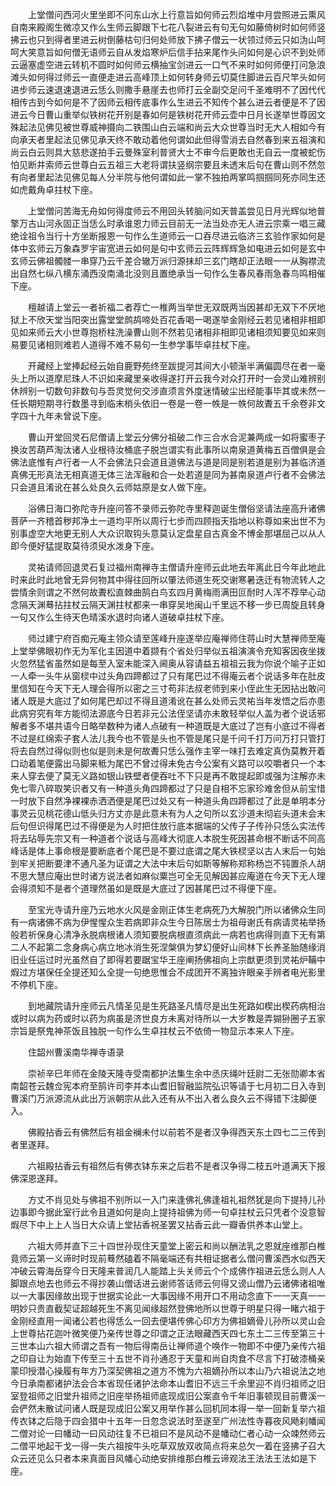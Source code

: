 <!-- { "loadSidebar": true } -->
　　上堂僧问西河火里坐即不问东山水上行意旨如何师云烈焰堆中月尝照进云熏风自南来殿阁生微凉又作么生师云脚跟下七花八裂进云有句无句如藤倚树时如何师竖拂云也只到得者里进云树倒藤枯句归何处师放下拂子僧云一状领过师云只如沩山呵呵大笑意旨如何僧无语师云自从发焰寒炉后信手拈来尾作头问如何是心识不到处师云逼塞虚空进云转机不圆时如何师云横抽宝剑进云一口气不来时如何师便打问急浪滩头如何得过师云一直便走进云高峰顶上如何转身师云切莫住脚进云百尺竿头如何进步师云速退速退进云恁么则撒手悬崖去也师打云全副交足问千圣难明不了因代代相传古到今如何是不了因师云相传底事作么生进云不知传个甚么进云者便是不了因进云今日曹山重举似铁树花开别是春如何是铁树花开师云壶中日月长遂举世尊因文殊起法见佛见被世尊威神摄向二铁围山白云端和尚云大众世尊当时无大人相如今有向承天者里起法见佛见承天终不敢动着他何谓如此但得雪消去自然春到来五祖演和尚云白云则具大慈悲遂拍手云曼殊室利普贤大士不审今后更敢也无自云一度被蛇伤怕见断井索师云世尊白云五祖三大老将谓扶竖纲宗要且未透末后句在曹山则不然忽有向者里起法见佛见每人分半院与他何谓如此一掌不独拍两掌鸣掴掴同死亦同生还如虎戴角卓拄杖下座。

　　上堂僧问苦海无舟如何得度师云不用回头转脑问如天普盖尝见日月光辉似地普擎万古山河永固正当恁么时承谁恩力师云目前无一法当处亦无人进云宗乘一唱三藏绝诠祖令当行十方坐断报恩一句作么生道师云一口吞尽进云临济三玄验作家如何是体中玄师云万象森罗宇宙宽进云如何是句中玄师云云阵辉辉急如电进云如何是玄中玄师云佛祖髑髅一串穿乃云千差合辙万派归源抹却三玄门瞎却正法眼一一从胸襟流出自然七纵八横东涌西没南涌北没则且置绝承当一句作么生春风春雨急春鸟鸣相催下座。

　　檀越请上堂云一者祈福二者荐亡一椎两当举世无双既两当因甚却无双下不厌地狱上不欣天堂当阳突出露堂堂鹧鸪啼处百花香喝一喝遂举金刚经云若见诸相非相即见如来师云大小世尊抱桥柱洗澡曹山则不然若见诸相非相即见诸相须知要见如来则易要见诸相则难若人道得不难不易句一生参学事毕卓拄杖下座。

　　开藏经上堂捧起经云始自鹿野苑终至跋提河其间大小顿渐半满偏圆尽在者一毫头上所以道摩尼珠人不识如来藏里亲收得遂打开云我今对众打开时一会灵山难辨别休辨别一切数句非数句与吾灵觉何交涉直须言外度迷情破尘出经能事毕其或未然一任长期短期寻行数墨寻到临末梢头依旧一卷是一卷一帙是一帙何故聻五千余卷非文字四十九年未曾说下座。

　　曹山开堂回灵石尼僧请上堂云分佛分祖破二作三合水合泥兼两成一如将蜜枣子换汝苦葫芦淘汰诸人业根待汝桶底子脱岂谓实有此事所以南泉道黄梅五百僧俱是会佛法底惟有卢行者一人不会佛法只会道且道佛法与道是同是别若道是别为甚临济道真佛无形真法无相真道无体三法浑融和合一处若道是同为甚南泉道卢行者不会佛法只会道且淆讹在甚么处良久云师姑原是女人做下座。

　　浴佛日海口弥陀寺升座问答不录师云弥陀寺里释迦诞生僧俗坚请法座高升诸佛菩萨一齐稽首秽邦净土一道均平所以周行七步而四顾指天指地以称尊如来出世不为别事虚空大地更无别人大众识取钩头意莫认定盘星自古真金不博金那堪屈己以从人即今便好猛提取莫待须臾水泼身下座。

　　灵祐请师回退灵石复过福州南禅寺主僧请升座师云此地去年离此日今年此地此时来此时此地曾无异何物其中得往回所以肇法师道生死交谢寒暑迭迁有物流转人之尝情余则谓之不然何故聻松直棘曲鹄白鸟玄四月黄梅雨满田叵耐时人浑不荐举心动念隔天渊蓦拈拄杖云隔天渊拄杖都来一串穿吴地闽山千里远不移一步已周旋且转身一句又作么生待天色晴溪水退时向诸人道破卓拄杖下座。

　　师过建宁府百痴元庵主领众请至莲峰升座遂举应庵禅师住蒋山时大慧禅师至庵上堂举佛眼初作无为军化主因道中着撷有个省处归举似五祖演演令充知客因夜坐拨火忽然猛省虽然如是每至入室未能深入阃奥从容请益五祖祖云我为你说个喻子正如一人牵一头牛从窗棂中过头角四蹄都过了只有尾巴过不得庵云者个说话多年在肚皮里信知在今天下无人理会得所以密之三寸苟非法叔老师到来小侄此生无因拈出敢问诸人既是大底过了如何尾巴却过不得且道淆讹在甚么处师云灵祐当年发悟之后亦患此病穷究有年方能彻法源底今日若非元公法侄坚请亦未敢轻举似人盖为者个说话邪解者多不堪共语今日略举数种为诸人点破有一种道既是大底过了岂有小底过不得者不过是红绵索子套人法儿我今也不管是头也不管是尾只是千问千打万问万打只管打将去自然过得似则也似是则未是何故聻只恁么强作主宰一味打去难定真伪莫教开着口动着笔便露出马脚来秪为尾巴不曾过得未免古今公案有义路可以咬嚼者只一个本来人穿去便了莫无义路如银山铁壁者便吞吐不下只是再不敢提起即或强为注解亦未免七零八碎取笑识者又有一种道头角四蹄都过了只是自相不忘家珍难舍但从前宝惜一时放下自然净裸裸赤洒洒便是尾巴过处又有一种道头角四蹄都过了此是单明本分事灵云见桃花德山低头归方丈亦是此意未有为人之句所以玄沙道未彻岩头道未会末后句但识得尾巴过不得便是为人时把住放行底本据端的父传子子传孙只恁么实法传将去玷辱先宗又有一种道者个说话与高峰大彻底人本脱生死因甚命根不断话不同高峰话是体上事命根是要断底者个尾巴是不要过底谓之尾大铁棂坚以古人末后一句始到牢关把断要津不通凡圣为证谓之大法中末后句如斯等解称郑称杨岂不钝置杀人胡不思大慧应庵出世时诸方说法者如麻似粟岂可全无见解因甚应庵道在今天下无人理会得须知不是者个道理然虽如是既是大底过了因甚尾巴过不得便下座。

　　至宝光寺请升座乃云地水火风是金刚正体生老病死乃大解脱门所以诸佛众生同有一病诸佛不病为伊惺惺众生若病即非众生今日陈居士为祖母谢氏有病请灵祐举扬般若祈保身心清净永脱病根诸人须知要脱病根直须病此一病若也病得则直下无有第二人不起第二念身病心病立地冰消生死涅槃俱为梦幻便好山间林下长养圣胎随缘消旧业任运过时光虽然自了即得若要踞宝华王座阐扬佛祖向上宗猷更须到灵祐炉鞴中煆过方堪保任全提还知么全提一句绝思惟合不成团开不离独许眼亲手辨者电光影里不停机下座。

　　到地藏院请升座师云凡情圣见是生死路圣凡情尽是出生死路如楔出楔药病相治或时以病为药或时以药为病虽是济世良方未离对待所以一大岁教是弄猢狲圈子五家宗旨是祭鬼神茶饭且独脱一句作么生卓拄杖云不依倚一物显示本来人下座。

　　住韶州曹溪南华禅寺语录

　　崇祯辛巳年师在金陵天隆寺受南都护法集生余中丞庆绳叶廷尉二无张勋卿本省南韶苍云魏佥宪本府至鹄许司李并本山耆旧智融监院弘识等请于七月初二日入寺到曹溪门万派源流从此出万派朝宗从此入还有从不出入者么良久云不得错下注脚便入。

　　佛殿拈香云有佛然后有祖金襕未付以前若不是者汉争得西天东土四七二三传到者里遂拜。

　　六祖殿拈香云有祖然后有佛衣钵东来之后若不是者汉争得二枝五叶道满天下报佛深恩遂拜。

　　方丈不肖见处与佛祖不别所以一入门来逢佛礼佛逢祖礼祖然犹是向下提持儿孙边事即今据此室行此令且道如何是向上提持祖佛为师一句卓拄杖云只凭者个没意智煆尽下中上上人当日大众请上堂拈香祝圣罢又拈香云此一瓣香供养本山堂上。

　　六祖大师并直下三十四世孙现住天童堂上密云和尚以酬法乳之恩就座维那白椎竟师云第一义谛时时现前蓦然磕着不隔毫端还有共相证据者么僧问曹溪西水似西天冲破云霄海岳穿今日天隆来普润几人能踏上头关师云个个成佛作祖进云恁么则人人脚跟点地去也师云不得抄袭山僧话进云谢师答话师云何得又谤山僧乃云诸佛诸祖唯以一大事因缘故出现于世据实论此一大事因缘不用开口不用动念直下一一天真一一明妙只贵直截契证超越死生不离见闻缘超然登佛地所以世尊于明星只得一睹六祖于金刚经直用一闻诸公若也得恁么一回去便堪传佛心印方为佛祖嫡骨儿孙所以灵山会上世尊拈花迦叶微笑便乃亲传世尊之印谓之正法眼藏西天四七东土二三传至第三十三世本山六祖大师谓之吾有一物后得南岳让禅师道个唤作一物即不中便乃亲传六祖之印自让为始直下传至三十五世不肖孙通忍于天童和尚自肉食不尽言下打破漆桶亲蒙印授潜心操履有年方乃深契佛祖之道方不愧为六祖嫡孙所以本山乃六祖说法之地今日承南都诸护法会合本省现任诸护法命本山耆旧不远三千余里迎不肖归祖师之旧室登祖师之旧堂升祖师之旧座举扬祖师底现成旧公案直令千年旧事顿现目前曹溪一会俨然未散试问诸人既是现成旧公案又用举作甚么回机同本得一举一回新复举六祖传衣钵之后隐于四会猎中十五年一日忽念说法时至遂至广州法性寺暮夜风飏刹幡闻二僧对论一曰幡动一曰风动往复不已祖曰不是风动不是幡动仁者心动一众竦然师云二僧平地起干戈一得一失六祖按牛头吃草双放双收简点将来总欠一着在竖拂子召大众云还见么只者本来真面目风幡心动绝安排维那白椎云谛观法王法法王法如是下座。


